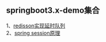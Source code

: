 ## springboot3.x-demo集合
1、[redisson实现延时队列](https://github.com/fuos/spring-demo/tree/master/redisson-demo#readme)  
2、[spring session原理](https://github.com/fuos/springboot3.x-demo/tree/master/spring-session-demo#readme)
